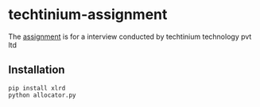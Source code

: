 # techtinium-assignment
The <a href="https://techtinium.com/careers/assignment-python-full-stack-developer">assignment</a> is for a interview conducted by techtinium technology pvt ltd

## Installation 
    pip install xlrd
    python allocator.py
    

